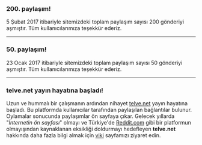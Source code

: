 <br>

### 200. paylaşım!

5 Şubat 2017 itibariyle sitemizdeki toplam paylaşım sayısı 200 gönderiyi aşmıştır. Tüm kullanıcılarımıza teşekkür ederiz.

---

### 50. paylaşım!

23 Ocak 2017 itibariyle sitemizdeki toplam paylaşım sayısı 50 gönderiyi aşmıştır. Tüm kullanıcılarımıza teşekkür ederiz.

---

### telve.net yayın hayatına başladı!

Uzun ve hummalı bir çalışmanın ardından nihayet [telve.net](/) yayın hayatına başladı. Bu platformda kullanıcılar tarafından paylaşılan bağlantılar bulunur. Oylamalar sonucunda paylaşımlar ön sayfaya çıkar. Gelecek yıllarda "*İnternetin ön sayfası*" olmayı ve Türkiye'de [Reddit.com](https://www.reddit.com/) gibi bir platformun olmayışından kaynaklanan eksikliği doldurmayı hedefleyen **telve.net** hakkında daha fazla bilgi almak için [viki](/viki) sayfamızı ziyaret edin.
